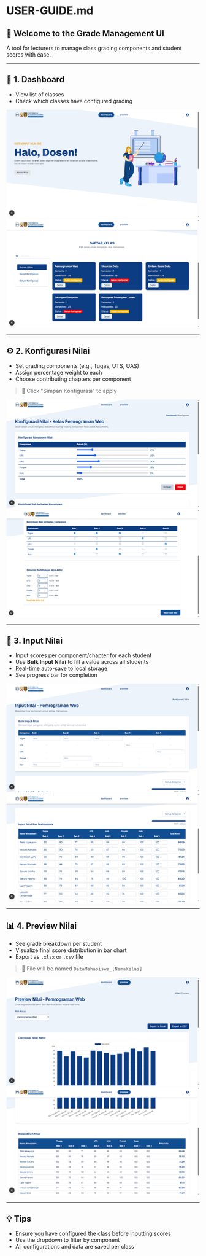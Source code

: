 # USER-GUIDE.md

## 👋 Welcome to the Grade Management UI

A tool for lecturers to manage class grading components and student scores with ease.

---

## 📌 1. Dashboard

- View list of classes
- Check which classes have configured grading

![Dashboard Preview](docs/screenshot-dashboard.png)
![Daftar Kelas Preview](docs/screenshot-daftar-kelas.png)

---

## ⚙️ 2. Konfigurasi Nilai

- Set grading components (e.g., Tugas, UTS, UAS)
- Assign percentage weight to each
- Choose contributing chapters per component

> 💾 Click "Simpan Konfigurasi" to apply

![Konfigurasi Nilai](docs/screenshot-configuration.png)
![Kontribusi Bab dan Simulasi Preview](docs/screenshot-kontribusibab-simulasinilai.png)

---

## 📝 3. Input Nilai

- Input scores per component/chapter for each student
- Use **Bulk Input Nilai** to fill a value across all students
- Real-time auto-save to local storage
- See progress bar for completion

![Bulk Input Nilai](docs/screenshot-bulkinput-nilai.png)
![Input Nilai](docs/screenshot-inputnilai.png)

---

## 📊 4. Preview Nilai

- See grade breakdown per student
- Visualize final score distribution in bar chart
- Export as `.xlsx` or `.csv` file

> 📁 File will be named `DataMahasiswa_[NamaKelas]`

![Preview Chart Nilai](docs/screenshot-preview-chart.png)
![Preview Breakdown Nilai](docs/screenshot-preview-breakdownnilai.png)

---

## 💡 Tips

- Ensure you have configured the class before inputting scores
- Use the dropdown to filter by component
- All configurations and data are saved per class
